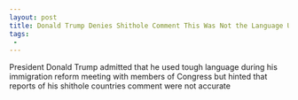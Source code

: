 ```yaml
---
layout: post
title: Donald Trump Denies Shithole Comment This Was Not the Language Used
tags:
 -
---
```

President Donald Trump admitted that he used tough language during his immigration reform meeting with members of Congress but hinted that reports of his shithole countries comment were not accurate

